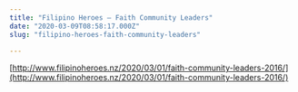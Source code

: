 ```yaml
---
title: "Filipino Heroes – Faith Community Leaders"
date: "2020-03-09T08:58:17.000Z"
slug: "filipino-heroes-faith-community-leaders"

---
```


[http://www.filipinoheroes.nz/2020/03/01/faith-community-leaders-2016/](http://www.filipinoheroes.nz/2020/03/01/faith-community-leaders-2016/)
